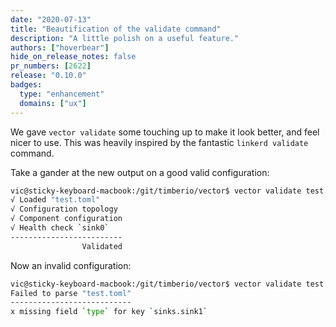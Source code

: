 ```yaml
---
date: "2020-07-13"
title: "Beautification of the validate command"
description: "A little polish on a useful feature."
authors: ["hoverbear"]
hide_on_release_notes: false
pr_numbers: [2622]
release: "0.10.0"
badges:
  type: "enhancement"
  domains: ["ux"]
---
```


We gave `vector validate` some touching up to make it look better, and feel nicer to use. This was heavily inspired by the fantastic `linkerd validate` command.

Take a gander at the new output on a good valid configuration:

```bash
vic@sticky-keyboard-macbook:/git/timberio/vector$ vector validate test.toml
√ Loaded "test.toml"
√ Configuration topology
√ Component configuration
√ Health check `sink0`
-------------------------
                Validated
```

Now an invalid configuration:

```bash
vic@sticky-keyboard-macbook:/git/timberio/vector$ vector validate test.toml
Failed to parse "test.toml"
---------------------------
x missing field `type` for key `sinks.sink1`
```
